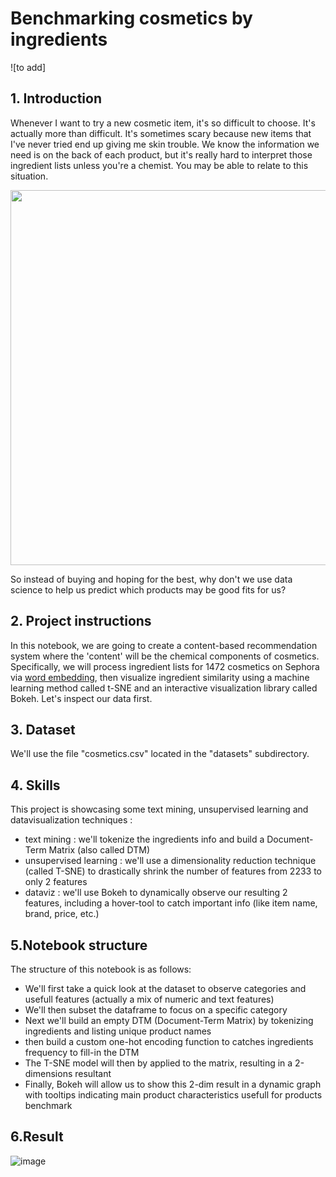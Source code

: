 # Benchmarking cosmetics by ingredients
![to add]

## 1. Introduction
<p>Whenever I want to try a new cosmetic item, it's so difficult to choose. It's actually more than difficult. It's sometimes scary because new items that I've never tried end up giving me skin trouble. We know the information we need is on the back of each product, but it's really hard to interpret those ingredient lists unless you're a chemist. You may be able to relate to this situation.</p>
<p><img src="https://github.com/xaviermmi/academic-projects/assets/122324304/0f29a3d9-f7b7-4ea3-9afd-88002051c27b"
 style="width:800px;height:600px;"></p>
<p>So instead of buying and hoping for the best, why don't we use data science to help us predict which products may be good fits for us?

## 2. Project instructions
In this notebook, we are going to create a content-based recommendation system where the 'content' will be the chemical components of cosmetics. Specifically, we will process ingredient lists for 1472 cosmetics on Sephora via <a href="https://en.wikipedia.org/wiki/Word_embedding">word embedding</a>, then visualize ingredient similarity using a machine learning method called t-SNE and an interactive visualization library called Bokeh. Let's inspect our data first.</p>

## 3. Dataset
<p>We'll use the file "cosmetics.csv" located in the "datasets" subdirectory.
  
## 4. Skills
<p>This project is showcasing some text mining, unsupervised learning and datavisualization techniques : 
<ul>
<li>text mining : we'll tokenize the ingredients info and build a Document-Term Matrix (also called DTM)
<li>unsupervised learning : we'll use a dimensionality reduction technique (called T-SNE) to drastically shrink the number of features from 2233 to only 2 features
<li>dataviz : we'll use Bokeh to dynamically observe our resulting 2 features, including a hover-tool to catch important info (like item name, brand, price, etc.)</li>
</ul>

## 5.Notebook structure
The structure of this notebook is as follows:</p>
<ul>
<li>We'll first take a quick look at the dataset to observe categories and usefull features (actually a mix of numeric and text features)
<li>We'll then subset the dataframe to focus on a specific category
<li>Next we'll build an empty DTM (Document-Term Matrix) by tokenizing ingredients and listing unique product names
<li>then build a custom one-hot encoding function to catches ingredients frequency to fill-in the DTM
<li>The T-SNE model will then by applied to the matrix, resulting in a 2-dimensions resultant
<li>Finally, Bokeh will allow us to show this 2-dim result in a dynamic graph with tooltips indicating main product characteristics usefull for products benchmark</li>
</ul>

## 6.Result
![image](https://github.com/xaviermmi/academic-projects/assets/122324304/6b07b19c-3592-4c46-9a0a-da778bd23aa5)
